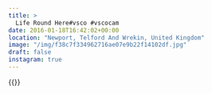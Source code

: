 ```yaml
---
title: >
  Life Round Here#vsco #vscocam
date: 2016-01-18T16:42:02+00:00
location: "Newport, Telford And Wrekin, United Kingdom"
image: "/img/f38c7f334962716ae07e9b22f14102df.jpg"
draft: false
instagram: true
---
```


{{<photo src="/img/f38c7f334962716ae07e9b22f14102df.jpg">}}
